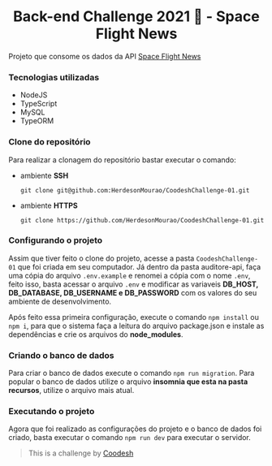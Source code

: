 <div>
	<h1 align="center">Back-end Challenge 2021 🏅 - Space Flight News</h1>
</div>

Projeto que consome os dados da API [Space Flight News](https://api.spaceflightnewsapi.net/v3/documentation)

### Tecnologias utilizadas
* NodeJS
* TypeScript
* MySQL
* TypeORM

### Clone do repositório

Para realizar a clonagem do repositório bastar executar o comando:

- ambiente **SSH**

  `git clone git@github.com:HerdesonMourao/CoodeshChallenge-01.git`

- ambiente **HTTPS**

  `git clone https://github.com/HerdesonMourao/CoodeshChallenge-01.git`

### Configurando o projeto

Assim que tiver feito o clone do projeto, acesse a pasta `CoodeshChallenge-01` que foi criada em seu computador. Já dentro da pasta auditore-api, faça uma cópia do arquivo `.env.example` e renomei a cópia com o nome `.env`, feito isso, basta acessar o arquivo `.env` e modificar as variaveis **DB_HOST, DB_DATABASE, DB_USERNAME e DB_PASSWORD** com os valores do seu ambiente de desenvolvimento.

Após feito essa primeira configuração, execute o comando `npm install` ou `npm i`, para que o sistema faça a leitura do arquivo package.json e instale as dependências e crie os arquivos do **node_modules**.

###  Criando o banco de dados ###
Para criar o banco de dados execute o comando `npm run migration`. Para popular o banco de dados utilize o arquivo **insomnia que esta na pasta recursos**, utilize o arquivo mais atual.

### Executando o projeto ###
Agora que foi realizado as configurações do projeto e o banco de dados foi criado, basta executar o comando `npm run dev` para executar o servidor.


>  This is a challenge by [Coodesh](https://coodesh.com/)